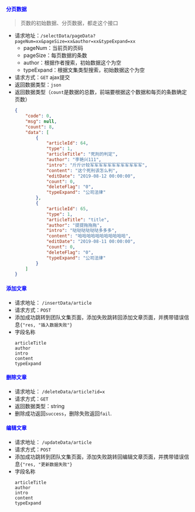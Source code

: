 #### <font color="blue">分页数据</font>
> 页数的初始数据、分页数据，都走这个接口
- 请求地址：`/selectData/pageData?pageNum=xx&pageSize=xx&author=xx&typeExpand=xx`
  + pageNum：当前页的页码
  + pageSize：每页数据的条数
  + author：根据作者搜索，初始数据这个为空
  + typeExpand：根据文集类型搜索，初始数据这个为空
- 请求方式：`GET` ajax提交
- 返回数据类型：`json`
- 返回数据类型（`count`是数据的总数，前端要根据这个数据和每页的条数确定页数）
    ```json
    {
        "code": 0,
        "msg": null,
        "count": 8,
        "data": [
            {
                "articleId": 64,
                "type": 1,
                "articleTitle": "死刑的判定",
                "author": "李艳兴111",
                "intro": "斤斤计较军军军军军军军军军军军军",
                "content": "这个死刑该怎么判",
                "editDate": "2019-08-12 00:00:00",
                "count": 0,
                "deleteFlag": "0",
                "typeExpand": "公司法律"
            },
            {
                "articleId": 65,
                "type": 1,
                "articleTitle": "title",
                "author": "提提拖拖拖",
                "intro": "哒哒哒哒哒哒多多多",
                "content": "哈哈哈哈哈哈哈哈哈哈哈",
                "editDate": "2019-08-11 00:00:00",
                "count": 0,
                "deleteFlag": "0",
                "typeExpand": "公司法律"
            }
        ]
    }
    ```

#### <font color="blue">添加文章</font>
- 请求地址： `/insertData/article`
- 请求方式：`POST`
- 添加成功跳转到团队文集页面，添加失败跳转回添加文章页面，并携带错误信息`{"res, "插入数据失败"}`
- 字段名称
    ```
    articleTitle
    author
    intro
    content
    typeExpand
    ```

#### <font color="blue">删除文章</font>
- 请求地址： `/deleteData/article?id=x`
- 请求方式：`GET`
- 返回数据类型：string
- 删除成功返回`success`，删除失败返回`fail`.

#### <font color="blue">编辑文章</font>
- 请求地址： `/updateData/article`
- 请求方式：`POST`
- 添加成功跳转到团队文集页面，添加失败跳转回编辑文章页面，并携带错误信息`{"res, "更新数据失败"}`
- 字段名称
    ```
    articleTitle
    author
    intro
    content
    typeExpand
    ```